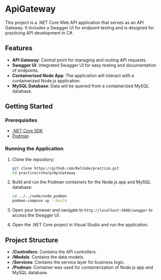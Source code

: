 # ApiGateway

This project is a .NET Core Web API application that serves as an API Gateway. It includes a Swagger UI for endpoint testing and is designed for practicing API development in C#.

## Features

- **API Gateway**: Central point for managing and routing API requests.
- **Swagger UI**: Integrated Swagger UI for easy testing and documentation of endpoints.
- **Containerized Node App**: The application will interact with a containerized Node.js application.
- **MySQL Database**: Data will be queried from a containerized MySQL database.

## Getting Started

### Prerequisites

- [.NET Core SDK](https://dotnet.microsoft.com/download)
- [Podman](https://podman.io/getting-started)

### Running the Application

1. Clone the repository:
    ```sh
    git clone https://github.com/RelCode/practice.git
    cd practice/csharp/ApiGateway
    ```

2. Build and run the Podman containers for the Node.js app and MySQL database:
    ```sh
    cd ../../node/node_podman
    podman-compose up --build
    ```

3. Open your browser and navigate to `http://localhost:5000/swagger` to access the Swagger UI.

4. Open the .NET Core project in Visual Studio and run the application.

## Project Structure

- **/Controllers**: Contains the API controllers.
- **/Models**: Contains the data models.
- **/Services**: Contains the service layer for business logic.
- **/Podman**: Container was used for containerization of Node.js app and MySQL database.
